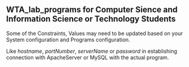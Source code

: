 ## WTA_lab_programs for Computer Sience and Information Science or Technology Students

Some of the Constraints, Values may need to be updated based on your System configuration and Programs configuration.

Like *hostname*, *portNumber*, *serverName* or *password* in establishing connection with ApacheServer or MySQL with the actual program.

